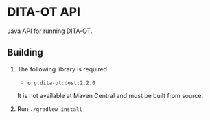 DITA-OT API
===========

Java API for running DITA-OT.

Building
--------
1.  The following library is required

    *   `org.dita-ot:dost:2.2.0`
    
    It is not available at Maven Central and must be built from source.
    
2.  Run `./gradlew install`
